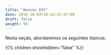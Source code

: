 ```yaml
---
title: "Amazon EKS"
date: 2018-10-03T10:14:32-07:00
draft: false
weight: 90
---
```


Nesta seção, abordaremos os seguintes tópicos:

{{% children showhidden="false" %}}

